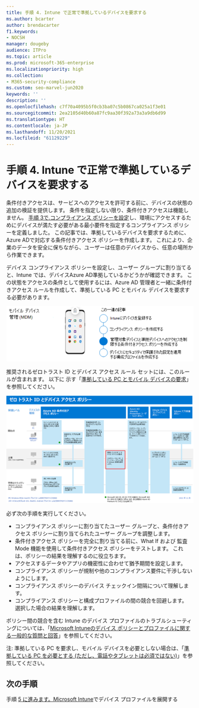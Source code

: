 ```yaml
---
title: 手順 4. Intune で正常で準拠しているデバイスを要求する
ms.author: bcarter
author: brendacarter
f1.keywords:
- NOCSH
manager: dougeby
audience: ITPro
ms.topic: article
ms.prod: microsoft-365-enterprise
ms.localizationpriority: high
ms.collection:
- M365-security-compliance
ms.custom: seo-marvel-jun2020
keywords: ''
description: ''
ms.openlocfilehash: c7f70a4095b5f0cb3ba07c5b0867ca025a1f3e01
ms.sourcegitcommit: 2ea2105d40b60a87fc9aa30f392a73a3a9db6d99
ms.translationtype: HT
ms.contentlocale: ja-JP
ms.lasthandoff: 11/20/2021
ms.locfileid: "61129229"
---
```

# <a name="step-4-require-healthy-and-compliant-devices-with-intune"></a>手順 4. Intune で正常で準拠しているデバイスを要求する

条件付きアクセスは、サービスへのアクセスを許可する前に、デバイスの状態の追加の検証を提供します。 条件を指定しない限り、条件付きアクセスは機能しません。 [手順 3で.コンプライアンス ポリシーを設定](manage-devices-with-intune-compliance-policies.md)し、環境にアクセスするためにデバイスが満たす必要がある最小要件を指定するコンプライアンス ポリシーを定義しました。 この記事では、準拠しているデバイスを要求するために、Azure ADで対応する条件付きアクセス ポリシーを作成します。 これにより、企業のデータを安全に保ちながら、ユーザーは任意のデバイスから、任意の場所から作業できます。

デバイス コンプライアンス ポリシーを設定し、ユーザー グループに割り当てると、Intune では、デバイスAzure AD準拠しているかどうかが確認できます。 この状態をアクセスの条件として使用するには、Azure AD 管理者と一緒に条件付きアクセス ルールを作成して、準拠している PC とモバイル デバイスを要求する必要があります。


![デバイスを管理するための手順](../media/devices/intune-mdm-step-3.png#lightbox)

推奨されるゼロトラスト ID とデバイス アクセス ルール セットには、このルールが含まれます。 以下に 示す「[準拠している PC とモバイル デバイスの要求](../security/office-365-security/identity-access-policies.md#require-compliant-pcs-and-mobile-devices)」を参照してください。


[![ゼロトラスト ID とデバイス アクセス ポリシー](../media/devices/identity-device-require-compliance.png#lightbox)](https://github.com/MicrosoftDocs/microsoft-365-docs/raw/public/microsoft-365/media/devices/identity-device-require-compliance.png)



必ず次の手順を実行してください。
- コンプライアンス ポリシーに割り当てたユーザー グループと、条件付きアクセス ポリシーに割り当てられたユーザー グループを調整します。
- 条件付きアクセス ポリシーを完全に割り当てる前に、What If および 監査 Mode 機能を使用して条件付きアクセス ポリシーをテストします。 これは、ポリシーの結果を理解するのに役立ちます。
- アクセスするデータやアプリの機密性に合わせて猶予期間を設定します。 
- コンプライアンス ポリシーが規制や他のコンプライアンス要件に干渉しないようにします。 
- コンプライアンス ポリシーのデバイス チェックイン間隔について理解します。
- コンプライアンス ポリシーと構成プロファイルの間の競合を回避します。 選択した場合の結果を理解します。

ポリシー間の競合を含む Intune のデバイス プロファイルのトラブルシューティングについては、「[Microsoft Intuneのデバイス ポリシーとプロファイルに関する一般的な質問と回答](/mem/intune/configuration/device-profile-troubleshoot)」を参照してください。

注: 準拠している PC を要求し、モバイル デバイスを必要としない場合は、「[準拠している PC を必要とする (ただし、電話やタブレットは必須ではない)](../security/office-365-security/identity-access-policies.md)」を参照してください。 

## <a name="next-steps"></a>次の手順

手順 [5 に進みます。Microsoft Intune](manage-devices-with-intune-configuration-profiles.md)でデバイス プロファイルを展開する

